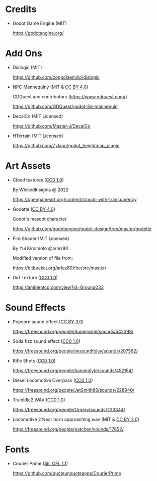 
# Credits

* Godot Game Engine (MIT)

  https://godotengine.org/



# Add Ons



* Dialogic (MIT)

  https://github.com/coppolaemilio/dialogic


* NPC Mannequiny (MIT & [CC BY 4.0](https://creativecommons.org/licenses/by/4.0/))

  GDQuest and contributors (https://www.gdquest.com/)

  https://github.com/GDQuest/godot-3d-mannequin


* DecalCo (MIT Licensed)

  https://github.com/Master-J/DecalCo


* HTerrain (MIT Licensed)

  https://github.com/Zylann/godot_heightmap_plugin


# Art Assets


* Cloud textures ([CC0 1.0](https://creativecommons.org/publicdomain/zero/1.0/))

  By WickedInsignia @ 2022

  https://opengameart.org/content/clouds-with-transparency


* Godette ([CC BY 4.0](https://creativecommons.org/licenses/by/4.0/))

  Godot's mascot character

  https://github.com/godotengine/godot-design/tree/master/godette


* Fire Shader (MIT Licensed)

  By Yui Kinomoto @arlez80

  Modified version of file from:

  https://bitbucket.org/arlez80/fire/src/master/


* Dirt Texture ([CC0 1.0](https://creativecommons.org/publicdomain/zero/1.0/))

  https://ambientcg.com/view?id=Ground033

# Sound Effects



* Popcorn sound effect ([CC BY 3.0](https://creativecommons.org/licenses/by/3.0/))

  https://freesound.org/people/Sunejackie/sounds/542398/


* Soda fizz sound effect ([CC0 1.0](https://creativecommons.org/publicdomain/zero/1.0/))

  https://freesound.org/people/jwsoundfoley/sounds/207562/


* Rifle Shots ([CC0 1.0](https://creativecommons.org/publicdomain/zero/1.0/))

  https://freesound.org/people/bananplyte/sounds/452154/


* Diesel Locomotive Overpass ([CC0 1.0](https://creativecommons.org/publicdomain/zero/1.0/))

  https://freesound.org/people/JetSmith88/sounds/228940/


* TrainIdle2.WAV ([CC0 1.0](https://creativecommons.org/publicdomain/zero/1.0/))

  https://freesound.org/people/Ornery/sounds/233344/


* Locomotive 2 Near horn approaching.wav (MIT & [CC BY 3.0](https://creativecommons.org/licenses/by/3.0/))

  https://freesound.org/people/patchen/sounds/17852/


# Fonts



* Courier Prime ([SIL OFL 1.1](https://github.com/quoteunquoteapps/CourierPrime/blob/master/OFL.txt))

  https://github.com/quoteunquoteapps/CourierPrime
